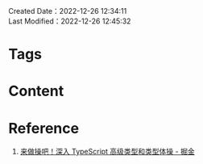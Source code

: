 Created Date：2022-12-26 12:34:11  
Last Modified：2022-12-26 12:45:32

# Tags

# Content

# Reference

1. [来做操吧！深入 TypeScript 高级类型和类型体操 - 掘金](https://juejin.cn/post/7039856272354574372)
